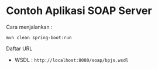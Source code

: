 # Contoh Aplikasi SOAP Server

Cara menjalankan : 

```
mvn clean spring-boot:run
```

Daftar URL

* WSDL : `http://localhost:8080/soap/bpjs.wsdl`